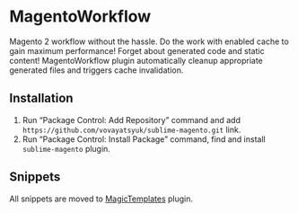 # MagentoWorkflow

Magento 2 workflow without the hassle. Do the work with enabled cache to gain
maximum performance! Forget about generated code and static content!
MagentoWorkflow plugin automatically cleanup appropriate generated files and
triggers cache invalidation.

## Installation

 1. Run “Package Control: Add Repository” command and add
    `https://github.com/vovayatsyuk/sublime-magento.git` link.
 2. Run “Package Control: Install Package” command, find and install
    `sublime-magento` plugin.

## Snippets

All snippets are moved to [MagicTemplates](https://github.com/vovayatsyuk/sublime-magic-templates)
plugin.
